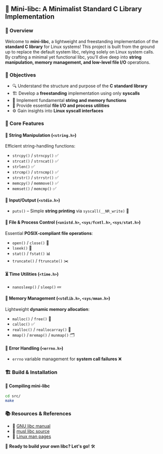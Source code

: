 ## 🚀 Mini-libc: A Minimalist Standard C Library Implementation

### 🌟 Overview
Welcome to **mini-libc**, a lightweight and freestanding implementation of the **standard C library** for Linux systems! This project is built from the ground up to replace the default system libc, relying solely on Linux system calls. By crafting a minimal yet functional libc, you'll dive deep into **string manipulation, memory management, and low-level file I/O** operations.

### 🎯 Objectives
- 🔍 Understand the structure and purpose of the **C standard library**
- 🏗️ Develop a **freestanding** implementation using only **syscalls**
- 📝 Implement fundamental **string and memory functions**
- 📂 Provide essential **file I/O and process utilities**
- ⚙️ Gain insights into **Linux syscall interfaces**

### 🔧 Core Features

#### 📜 String Manipulation (`<string.h>`)  
Efficient string-handling functions:
- `strcpy()` / `strncpy()` ✅
- `strcat()` / `strncat()` ✅
- `strlen()` ✅
- `strcmp()` / `strncmp()` ✅
- `strstr()` / `strrstr()` ✅
- `memcpy()` / `memmove()` ✅
- `memset()` / `memcmp()` ✅

#### 📝 Input/Output (`<stdio.h>`)
- `puts()` – Simple **string printing** via `syscall(__NR_write)` 📢

#### 📂 File & Process Control (`<unistd.h>`, `<sys/fcntl.h>`, `<sys/stat.h>`)
Essential **POSIX-compliant file operations**:
- `open()` / `close()` 🔑
- `lseek()` 🔄
- `stat()` / `fstat()` 📊
- `truncate()` / `ftruncate()` ✂️

#### ⏳ Time Utilities (`<time.h>`)  
- `nanosleep()` / `sleep()` 💤

#### 🧠 Memory Management (`<stdlib.h>`, `<sys/mman.h>`)  
Lightweight **dynamic memory allocation**:
- `malloc()` / `free()` 🔄
- `calloc()` ✅
- `realloc()` / `reallocarray()` 🔧
- `mmap()` / `mremap()` / `munmap()` 🗂️

#### 🚨 Error Handling (`<errno.h>`)  
- `errno` variable management for **system call failures** ❌

### 🏗️ Build & Installation
#### 🔨 Compiling mini-libc
```bash
cd src/
make
```

### 📚 Resources & References
- 🔗 [GNU libc manual](https://www.gnu.org/software/libc/manual/html_mono/libc.html)
- 🔗 [musl libc source](https://elixir.bootlin.com/musl/latest/source)
- 🔗 [Linux man pages](https://man7.org/linux/man-pages/index.html)

🚀 **Ready to build your own libc? Let's go!** 🛠️
